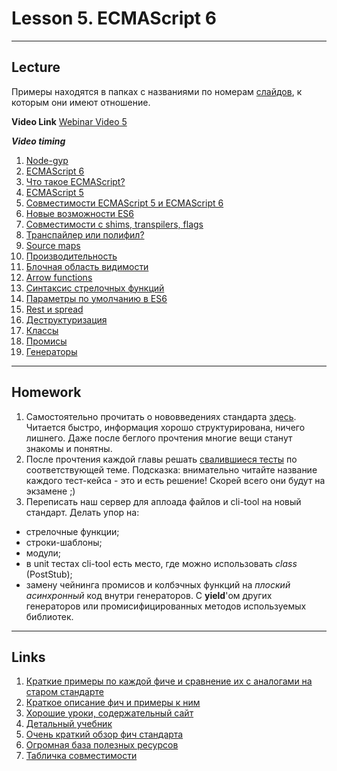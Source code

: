 # Lesson 5. ECMAScript 6

----
## Lecture

Примеры находятся в папках c названиями по номерам [слайдов](https://goo.gl/o8EP24), к которым они имеют отношение.

**Video Link** [Webinar Video 5](https://youtu.be/VzdSaYp5a4Q)

***Video timing***

1.	 [Node-gyp](https://youtu.be/VzdSaYp5a4Q#t=30m10s) 
2.	[ECMAScript 6]( https://youtu.be/VzdSaYp5a4Q#t=34m56s) 
3.	[Что такое ECMAScript?]( https://youtu.be/VzdSaYp5a4Q#t=40m15s) 
4.	[ECMAScript 5]( https:/youtu.be/VzdSaYp5a4Q#t=40m50s) 
5.	[Совместимости ECMAScript 5 и ECMAScript 6]( https:/youtu.be/VzdSaYp5a4Q#t=41m16s) 
6.	[Новые возможности ES6]( https:/youtu.be/VzdSaYp5a4Q#t=45m12s) 
7.	[Совместимости c shims, transpilers, flags]( https:/youtu.be/VzdSaYp5a4Q#t=46m18s) 
8.	[Транспайлер или полифил?]( https:/youtu.be/VzdSaYp5a4Q#t=47m08s) 
9.	[Source maps]( https:/youtu.be/VzdSaYp5a4Q#t=48m55s) 
10.	[Производительность]( https:/youtu.be/VzdSaYp5a4Q#t=53m31s) 
11.	[Блочная область видимости]( https:/youtu.be/VzdSaYp5a4Q#t=54m41s) 
12.	[Arrow functions]( https://youtu.be/VzdSaYp5a4Q?t=4826) 
13.	[Синтаксис стрелочных функций]( https://youtu.be/VzdSaYp5a4Q?t=4899) 
14.	[Параметры по умолчанию в ES6]( https://youtu.be/VzdSaYp5a4Q?t=5451) 
15.	[Rest и spread]( https://youtu.be/VzdSaYp5a4Q?t=5676) 
16.	[Деструктуризация]( https://youtu.be/VzdSaYp5a4Q?t=6311) 
17.	[Классы]( https://youtu.be/VzdSaYp5a4Q?t=6912) 
18.	[Промисы]( https://youtu.be/VzdSaYp5a4Q?t=7510) 
19.	[Генераторы]( https://youtu.be/VzdSaYp5a4Q?t=8265)

----
## Homework

1. Самостоятельно прочитать о нововведениях стандарта [здесь](https://learn.javascript.ru/es-modern). Читается быстро, информация хорошо структурирована, ничего лишнего. Даже после беглого прочтения многие вещи станут знакомы и понятны.
2. После прочтения каждой главы решать [свалившиеся тесты](http://es6katas.org/) по соответствующей теме. Подсказка: внимательно читайте название каждого тест-кейса - это и есть решение! Скорей всего они будут на экзамене ;)
3. Переписать наш сервер для аплоада файлов и cli-tool на новый стандарт. Делать упор на:
 - стрелочные функции;
 - строки-шаблоны;
 - модули;
 - в unit тестах cli-tool есть место, где можно использовать *class* (PostStub);
 - замену чейнинга промисов и колбэчных функций на *плоский асинхронный* код внутри генераторов. С **yield**'ом других генераторов или промисифицированных методов используемых библиотек.

----
## Links

1. [Краткие примеры по каждой фиче и сравнение их с аналогами на старом стандарте](http://es6-features.org/)
2. [Краткое описание фич и примеры к ним](https://github.com/lukehoban/es6features)
3. [Хорошие уроки, содержательный сайт](https://egghead.io/courses/learn-es6-ecmascript-2015)
4. [Детальный учебник](http://exploringjs.com/es6/)
5. [Очень краткий обзор фич стандарта](http://css-live.ru/articles/obzor-es6-v-350-punktax.html)
6. [Огромная база полезных ресурсов](https://github.com/ericdouglas/ES6-Learning)
7. [Табличка совместимости](https://kangax.github.io/compat-table/es6/)
